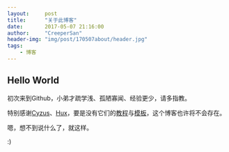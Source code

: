 ```yaml
---
layout:     post
title:      "关于此博客"
date:       2017-05-07 21:16:00
author:     "CreeperSan"
header-img: "img/post/170507about/header.jpg"
tags:
    - 博客
---
```


## Hello World

初次来到Github，小弟才疏学浅、孤陋寡闻、经验更少，请多指教。

特别感谢[Cyzus](http://cyzus.github.io/2015/06/21/github-build-blog/)、[Hux](http://huangxuan.me/)，要是没有它们的[教程](http://cyzus.github.io/2015/06/21/github-build-blog/)与[模板](https://github.com/Huxpro/huxpro.github.io)，这个博客也许将不会存在。

嗯，想不到说什么了，就这样。

:)

